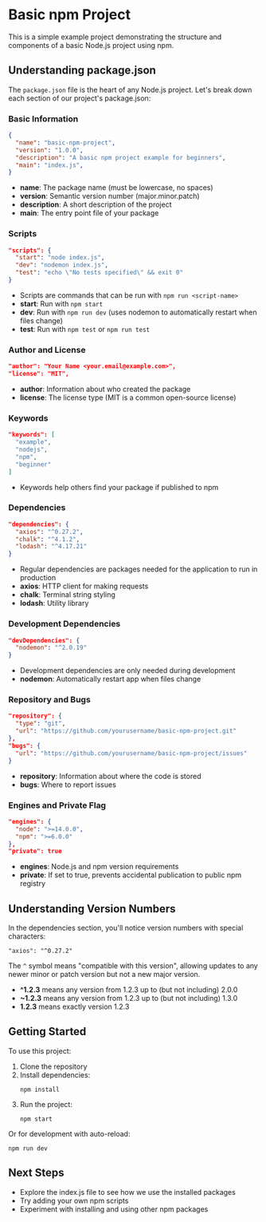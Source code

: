 # Basic npm Project

This is a simple example project demonstrating the structure and components of a basic Node.js project using npm.

## Understanding package.json

The `package.json` file is the heart of any Node.js project. Let's break down each section of our project's package.json:

### Basic Information

```json
{
  "name": "basic-npm-project",
  "version": "1.0.0",
  "description": "A basic npm project example for beginners",
  "main": "index.js",
}
```

- **name**: The package name (must be lowercase, no spaces)
- **version**: Semantic version number (major.minor.patch)
- **description**: A short description of the project
- **main**: The entry point file of your package

### Scripts

```json
"scripts": {
  "start": "node index.js",
  "dev": "nodemon index.js",
  "test": "echo \"No tests specified\" && exit 0"
}
```

- Scripts are commands that can be run with `npm run <script-name>`
- **start**: Run with `npm start`
- **dev**: Run with `npm run dev` (uses nodemon to automatically restart when files change)
- **test**: Run with `npm test` or `npm run test`

### Author and License

```json
"author": "Your Name <your.email@example.com>",
"license": "MIT",
```

- **author**: Information about who created the package
- **license**: The license type (MIT is a common open-source license)

### Keywords

```json
"keywords": [
  "example",
  "nodejs",
  "npm",
  "beginner"
]
```

- Keywords help others find your package if published to npm

### Dependencies

```json
"dependencies": {
  "axios": "^0.27.2",
  "chalk": "^4.1.2",
  "lodash": "^4.17.21"
}
```

- Regular dependencies are packages needed for the application to run in production
- **axios**: HTTP client for making requests
- **chalk**: Terminal string styling
- **lodash**: Utility library

### Development Dependencies

```json
"devDependencies": {
  "nodemon": "^2.0.19"
}
```

- Development dependencies are only needed during development
- **nodemon**: Automatically restart app when files change

### Repository and Bugs

```json
"repository": {
  "type": "git",
  "url": "https://github.com/yourusername/basic-npm-project.git"
},
"bugs": {
  "url": "https://github.com/yourusername/basic-npm-project/issues"
}
```

- **repository**: Information about where the code is stored
- **bugs**: Where to report issues

### Engines and Private Flag

```json
"engines": {
  "node": ">=14.0.0",
  "npm": ">=6.0.0"
},
"private": true
```

- **engines**: Node.js and npm version requirements
- **private**: If set to true, prevents accidental publication to public npm registry

## Understanding Version Numbers

In the dependencies section, you'll notice version numbers with special characters:

```
"axios": "^0.27.2"
```

The `^` symbol means "compatible with this version", allowing updates to any newer minor or patch version but not a new major version.

- **^1.2.3** means any version from 1.2.3 up to (but not including) 2.0.0
- **~1.2.3** means any version from 1.2.3 up to (but not including) 1.3.0
- **1.2.3** means exactly version 1.2.3

## Getting Started

To use this project:

1. Clone the repository
2. Install dependencies:
   ```
   npm install
   ```
3. Run the project:
   ```
   npm start
   ```

Or for development with auto-reload:
```
npm run dev
```

## Next Steps

- Explore the index.js file to see how we use the installed packages
- Try adding your own npm scripts
- Experiment with installing and using other npm packages 